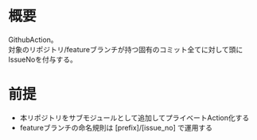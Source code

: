 # 概要

GithubAction。  
対象のリポジトリ/featureブランチが持つ固有のコミット全てに対して頭にIssueNoを付与する。  

# 前提

- 本リポジトリをサブモジュールとして追加してプライベートAction化する
- featureブランチの命名規則は [prefix]/[issue_no] で運用する
